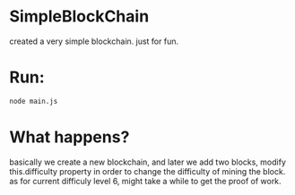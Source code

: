 # SimpleBlockChain
created a very simple blockchain. just for fun. 

# Run: 
```bash
node main.js
```
# What happens? 
basically we create a new blockchain, and later we add two blocks, modify this.difficulty property in order to change the difficulty of mining the block. as for current difficuly level 6, might take a while to get the proof of work. 
